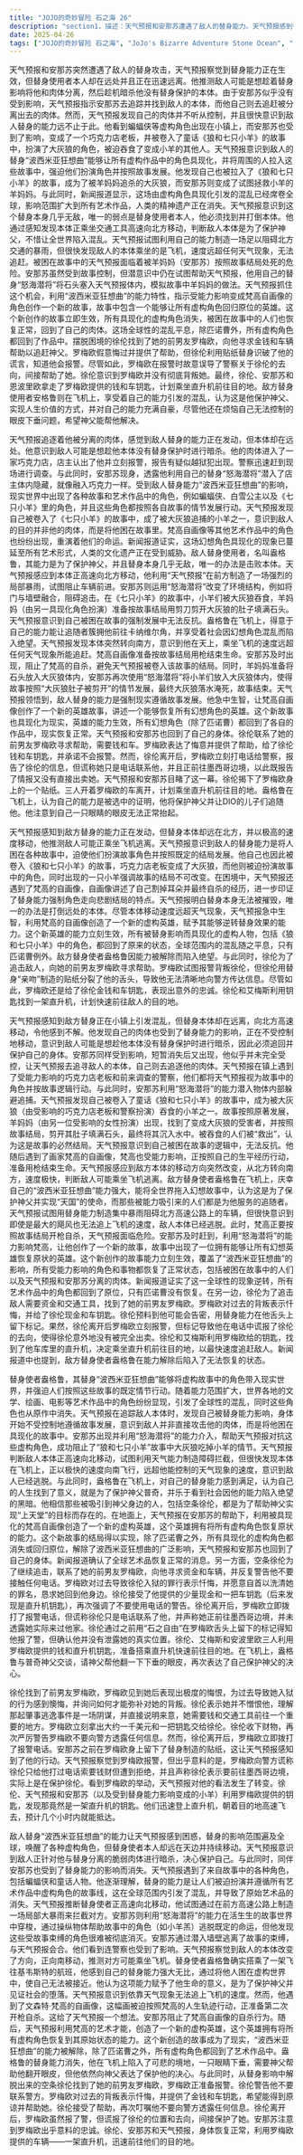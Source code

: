 ```yaml
---
title: "JOJO的奇妙冒险 石之海 26"
description: "section1，描述：天气预报和安那苏遭遇了敌人的替身能力。天气预报感到替身正在发动，但本体却在远处并逐渐远离。他意识到敌人可能想趁他远离替身时暗杀他的肉体，因此需要保护自己的身体。他发现安那苏没有受到影响，便指示安那苏去寻找敌人的本体，自己则去追逐自己的肉体。section2，描述：天气预报追逐自己的肉体，遇到了一个巧克力店老板，老板认出他并报警。警察赶到调查疑似越狱犯的报警。安那苏透露他使用替身“怒海潜将”藏身在店老板体内，就像巧克力一样。同时，受替身能力影响，现实世界中出现了各种故事和艺术作品中的角色，如蝙蝠侠、白雪公主等，并按照故事发展行动。section3，描述：受替身能力影响，天气预报被卷入《狼和七只小羊》的故事中，店老板变成了大灰狼，出现了一只小羊，并开始讲述故事。天气预报还遇到了梵高的自画像，自画像讲述了自己割耳朵和自杀的故事。天气预报意识到敌人的替身能力是将人困在故事中，并强制按照故事结局发展。他意识到替身本身无敌，必须打倒本体。他感知到本体正高速向北方移动，推测可能在乘坐飞机逃离。section4，描述：天气预报试图利用替身能力在北方制造集中暴雨阻碍敌人本体的移动，但发现无法追上飞机的速度，判断敌人本体已经逃脱。同时，在《狼和七只小羊》的故事中，羊妈妈出现并按照故事结局将狼的肚子剪开填满石头。安那苏利用“怒海潜将”的能力，让梵高创作了一个新的英雄，其能力是复原所有幻想英雄。这个新故事的英雄能力成为现实，导致波西米亚狂想曲的能力被解除，所有受影响的角色和事物都恢复原状，包括天气预报和安那苏的肉体。新闻报道确认了这一现象的逆转，只有匹诺曹没有复活。section5，描述：波西米亚狂想曲的替身使者盎格鲁在飞机上，他意识到自己的人生再次变得没有希望，无法振作。他认为自己是为保护神父而生，并对自己的能力能让社会陷入黑暗感到满足。另一方面，空条徐伦联系了她的前男友罗梅欧，向他寻求帮助，需要钱和车去一个重要的地方。她警告罗梅欧不要接触电话。section6，描述：罗梅欧对徐伦表达了深刻的悔意，并愿意提供帮助。他给了徐伦一千美元和车钥匙。徐伦再次警告他不要报警。然而，徐伦离开后，罗梅欧立即打电话给警察，谎称徐伦只给他打过电话，向他要钱但被拒绝，并说她要前往墨西哥边境。天气预报通过安那苏留在罗梅欧身上的贴纸得知他报警了，但罗梅欧对警察撒谎，实际上没有背叛徐伦。天气预报对罗梅欧改观。徐伦、天气预报和安那苏（以及小羊）利用罗梅欧提供的直升机钥匙，乘坐直升机离开，前往目的地。section7，描述：盎格鲁在飞机上，向神父表达了保护他的决心，但随后请求神父帮助他翻开总是下垂的眼皮，显示出他因替身能力被解除而陷入了可悲的境地。"
date: 2025-04-26
tags: ["JOJO的奇妙冒险 石之海", "JoJo's Bizarre Adventure Stone Ocean", "202201"]
---
```


天气预报和安那苏突然遭遇了敌人的替身攻击，天气预报察觉到替身能力正在生效，但替身使用者本人却在远处并且正在迅速远离。他推测敌人可能是想趁着替身影响将他和肉体分离，然后趁机暗杀他没有替身保护的本体。由于安那苏似乎没有受到影响，天气预报指示安那苏去追踪并找到敌人的本体，而他自己则去追赶被分离出去的肉体。然而，天气预报发现自己的肉体并不听从控制，并且很快意识到敌人替身的能力远不止于此。他看到蝙蝠侠等虚构角色出现在小镇上，而安那苏也受到了影响，变成了一个巧克力店老板，并被卷入了童话《狼和七只小羊》的故事中，扮演了大灰狼的角色，被迫吞食了变成小羊的其他人。天气预报意识到敌人的替身“波西米亚狂想曲”能够让所有虚构作品中的角色具现化，并将周围的人拉入这些故事中，强迫他们扮演角色并按照故事发展。他发现自己也被拉入了《狼和七只小羊》的故事，成为了被羊妈妈追杀的大灰狼，而安那苏则变成了试图拯救小羊的羊妈妈。与此同时，新闻报道显示，这场由虚构角色具现化引发的混乱已经席卷全球，影响范围扩大到所有艺术作品，人类的精神遗产正在消失。天气预报意识到这个替身本身几乎无敌，唯一的弱点是替身使用者本人，他必须找到并打倒本体。他通过感知发现本体正乘坐交通工具高速向北方移动，判断敌人本体是为了保护神父，不惜让全世界陷入混乱。天气预报试图利用自己的能力制造一场足以阻碍北方交通的暴雨，但很快发现敌人的本体乘坐的是飞机，速度远超任何天气现象，无法追赶。被困在故事中的天气预报面临着被羊妈妈（安那苏）按照故事结局处死的危险。安那苏虽然受到故事控制，但潜意识中仍在试图帮助天气预报，他用自己的替身“怒海潜将”将石头塞入天气预报体内，模拟故事中羊妈妈的做法。天气预报抓住这个机会，利用“波西米亚狂想曲”的能力特性，指示受能力影响变成梵高自画像的角色创作一个新的故事，故事中包含一个能够让所有虚构角色回归原位的英雄。这个新创作的故事立即生效，所有具现化的虚构角色消失，被困在故事中的人们也恢复正常，回到了自己的肉体。这场全球性的混乱平息，除匹诺曹外，所有虚构角色都回到了作品中。摆脱困境的徐伦找到了她的前男友罗梅欧，向他寻求金钱和车辆帮助以追赶神父。罗梅欧假意悔过并提供了帮助，但徐伦利用贴纸替身识破了他的谎言，知道他会报警。尽管如此，罗梅欧在报警时故意误导了警察关于徐伦的去向，间接帮助了她。徐伦意识到罗梅欧并没有彻底背叛她。最终，徐伦、安那苏和恩波里欧拿走了罗梅欧提供的钱和车钥匙，计划乘坐直升机前往目的地。敌方替身使用者安格鲁则在飞机上，享受着自己的能力引发的混乱，认为这是他保护神父、实现人生价值的方式，并对自己的能力充满自豪，尽管他还在烦恼自己无法控制的眼皮下垂问题，希望神父能帮他解决。

天气预报追逐着他被分离的肉体，感觉到敌人替身的能力正在发动，但本体却在远处。他意识到敌人可能是想趁他本体没有替身保护时进行暗杀。他的肉体进入了一家巧克力店，店主认出了他并立刻报警，报告有疑似越狱犯出现。警察迅速赶到现场进行调查。与此同时，安那苏现身，透露他利用自己的替身“怒海潜将”潜入了店主体内隐藏，就像融入巧克力一样。受到敌人替身能力“波西米亚狂想曲”的影响，现实世界中出现了各种故事和艺术作品中的角色，例如蝙蝠侠、白雪公主以及《七只小羊》里的角色，并且这些角色都按照各自故事的情节发展行动。天气预报发现自己被卷入了《七只小羊》的故事中，成了被大灰狼追捕的小羊之一，意识到敌人的目的并非他的肉体，而是将他困在故事里。梵高自画像等其他艺术作品中的角色也纷纷出现，重演着他们的命运。新闻报道证实，这场幻想角色具现化的现象已蔓延至所有艺术形式，人类的文化遗产正在受到威胁。敌人替身使用者，名叫盎格鲁，其能力是为了保护神父，并且替身本身几乎无敌，唯一的办法是击败本体。天气预报感应到本体正高速向北方移动，他利用“天气预报”在前方制造了一场强烈的局部暴雨，试图阻止车辆前进。安那苏则运用“怒海潜将”改变了环境结构，例如将门与墙壁融合，阻碍追击。在《七只小羊》的故事中，小羊们被大灰狼吞食，羊妈妈（由另一具现化角色扮演）准备按故事结局用剪刀剪开大灰狼的肚子填满石头。天气预报意识到自己被困在故事的强制发展中无法反抗。盎格鲁在飞机上，得意于自己的能力能让追随者簇拥他前往卡纳维尔角，并享受着社会因幻想角色混乱而陷入绝望。天气预报发现本体突然转向南方，意识到他在天上，乘坐飞机的速度远超任何天气现象所能追赶。梵高自画像准备按故事结局用枪结束生命。安那苏及时出现，阻止了梵高的自杀，避免天气预报被卷入该故事的结局。同时，羊妈妈准备将石头放入大灰狼体内，安那苏再次使用“怒海潜将”将小羊们放入大灰狼体内，使得故事按照“大灰狼肚子被剪开”的情节发展，最终大灰狼落水淹死，故事结束。天气预报领悟到，敌人替身的能力是强制现实遵循故事发展。他急中生智，让梵高自画像创作了一个新的英雄故事，讲述一个能够恢复所有幻想角色的英雄。这个新故事也具现化为现实，英雄的能力生效，所有幻想角色（除了匹诺曹）都回到了各自的作品中，现实恢复正常。天气预报和安那苏也回到了自己的身体。徐伦联系了她的前男友罗梅欧寻求帮助，需要钱和车。罗梅欧表达了悔意并提供了帮助，给了徐伦钱和车钥匙，并承诺不会报警。然而，徐伦离开后，罗梅欧立刻打电话给警察，报告了徐伦的信息，但谎称她只是电话联系他，并且正前往墨西哥边境，以此既报告了情报又没有直接出卖她。天气预报和安那苏目睹了这一幕。徐伦揭下了罗梅欧身上的一个贴纸。三人开着罗梅欧的车离开，计划乘坐直升机前往目的地。盎格鲁在飞机上，认为自己的能力是被选中的证明，他将保护神父并让DIO的儿子们追随他。他注意到自己一只眼睛的眼皮无法正常抬起。

天气预报感知到敌方替身的能力正在发动，但替身本体却远在北方，并以极高的速度移动，他推测敌人可能正乘坐飞机逃离。天气预报意识到敌人的替身能力是将人困在各种故事中，迫使他们扮演故事角色并按照既定的结局发展。他自己也因此被卷入《狼和七只小羊》的故事，巧克力店老板变成了大灰狼，而他则被迫扮演故事中的角色，同时出现的一只小羊强调故事的结局不可改变。在困境中，天气预报还遇到了梵高的自画像，自画像讲述了自己割掉耳朵并最终自杀的经历，进一步印证了替身能力强制角色走向悲剧结局的特点。天气预报明白替身本身无法被摧毁，唯一的办法是打倒远处的本体。尽管本体移动速度远超天气现象，天气预报急中生智，利用梵高的自画像创造了一个新的虚构英雄，赋予其能够逆转替身效果的能力。这个新英雄的能力立刻生效，所有被替身影响而具现化的虚构人物，包括《狼和七只小羊》中的角色，都回到了原来的状态，全球范围内的混乱随之平息，只有匹诺曹例外。敌方替身使者盎格鲁因能力被解除而陷入绝望。与此同时，徐伦为了追击敌人，向她的前男友罗梅欧寻求帮助。罗梅欧试图报警背叛徐伦，但徐伦用替身“亲吻”制造的贴纸分裂了他的舌头，导致他无法清晰地向警方传达信息。尽管如此，罗梅欧还是给了徐伦金钱和车钥匙，表现出意外的忠诚。徐伦和艾梅斯利用钥匙找到一架直升机，计划快速前往敌人的目的地。

天气预报感知到敌方替身正在小镇上引发混乱，但替身本体却在远离，向北方高速移动，令他感到不解。他发现自己的肉体也受到了替身能力的影响，正在不受控制地移动，意识到敌人可能是想趁他本体没有替身保护时进行暗杀，因此必须追回并保护自己的身体。安那苏同样受到影响，短暂消失后又出现，他似乎并未完全受控，让天气预报去追寻敌人的本体，自己则去追逐他的肉体。天气预报在镇上遇到了受能力影响的巧克力店老板和前来调查的警察，他们都将天气预报视为故事中的角色并按故事逻辑行动。与此同时，安那苏利用“怒海潜将”的能力潜入物体内部躲避追捕。天气预报发现自己被卷入了童话《狼和七只小羊》的故事中，成为被大灰狼（由受影响的巧克力店老板和警察扮演）吞食的小羊之一。故事按照原著发展，羊妈妈（由另一位受影响的女性扮演）出现，找到了变成大灰狼的受害者，并按照故事结局，剪开其肚子填满石头，最终将其沉入水中。被吞食的人们被“救出”，认为这是故事的必然结局。天气预报意识到自己被困在故事的逻辑中，无法反抗。他随后遇到了画家梵高的自画像，梵高也受能力影响，正按照自己的生平经历行动，准备用枪结束生命。天气预报感应到敌方本体的移动方向突然改变，从北方转向南方，速度极快，判断敌人可能乘坐飞机逃离。敌方替身使者盎格鲁在飞机上，庆幸自己的“波西米亚狂想曲”能力强大，能将全世界拖入幻想故事中，认为这是为了保护神父并实现“天国”的使命，而那些被能力吸引来的人们都是为他服务的追随者。天气预报试图用替身能力制造集中暴雨阻碍北方高速公路上的车辆，但很快意识到即使是最大的飓风也无法追上飞机的速度，敌人本体已经逃脱。此时，梵高正要按照故事结局开枪自杀，天气预报面临危险。安那苏及时赶到，利用“怒海潜将”的能力影响梵高，让他创作了一个新的故事，故事中出现了一位拥有能够让所有幻想英雄恢复原状的英雄。这个新创作的故事能力立刻生效，覆盖了“波西米亚狂想曲”的影响，所有受能力影响的角色和事物都恢复了正常状态，包括被困在故事中的人们以及天气预报和安那苏分离的肉体。新闻报道证实了这一全球性的现象逆转，所有艺术作品中的角色都回到了原位，只有匹诺曹没有恢复。在另一边，徐伦为了追击敌人需要资金和交通工具，找到了她的前男友罗梅欧。罗梅欧对过去的背叛表示忏悔，并给了徐伦现金和车钥匙。徐伦预料到他可能会告密，用替身能力在他舌头上留下标记。果然，徐伦离开后罗梅欧立刻报警，但标记导致他在电话中谎报了徐伦的去向，使得徐伦意外地没有被完全出卖。徐伦和艾梅斯利用罗梅欧给的钥匙，找到了他车库里的直升机，决定乘坐直升机前往目的地，以最快速度追赶敌人。新闻报道中也提到，敌方替身使者盎格鲁在能力解除后陷入了无法恢复的状态。

替身使者盎格鲁，其替身“波西米亚狂想曲”能够将虚构故事中的角色带入现实世界，并强迫人们按照这些故事的既定情节行动。随着能力范围扩大，世界各地的文学、绘画、电影等艺术作品中的角色纷纷显现，引发了全球性的混乱，同时这些角色也从原作中消失。天气预报在追踪敌人本体时，发现自己被替身能力影响，身体开始不受控制地遵循故事发展，意识到敌人并非直接攻击他的肉体，而是将他困在具现化的故事中。安那苏出现并利用“怒海潜将”的能力介入，帮助天气预报对抗这些虚构角色，成功阻止了“狼和七只小羊”故事中大灰狼吃掉小羊的情节。天气预报判断敌人本体正高速向北移动，试图利用天气能力制造障碍拦截，但很快发现本体在飞机上，正以极快的速度向南飞行，远超他能控制的天气现象的速度，意识到敌人已经逃脱。与此同时，盎格鲁在飞机上，对自己的替身能力感到满足，认为自己的人生找到了意义，就是为了保护神父普奇，并乐于看到社会因他的能力陷入绝望的黑暗。他相信那些被吸引到神父身边的人，包括空条徐伦，都是为了帮助神父实现“上天堂”的目标而存在的。在地面上，天气预报在安那苏的帮助下，利用被具现化的梵高自画像创造了一个新的虚构英雄，这个英雄拥有将所有虚构角色恢复原状的能力。这个新故事的结局得以实现，除了匹诺曹之外，所有具现化的虚构角色都消失或回归原位，解除了波西米亚狂想曲的广泛影响，天气预报和安那苏也回到了自己的身体。新闻报道确认了全球艺术品恢复正常的消息。另一方面，空条徐伦为了继续追击，联系了她的前男友罗梅欧，向他寻求资金和车辆，并反复警告他不要接触任何电话。罗梅欧对过去导致徐伦入狱的罪行表示忏悔，并愿意自首以洗清她的罪名，恳求她回到他身边。徐伦接受了他提供的少量现金和一把车钥匙（后来发现是直升机钥匙），再次强调了不要使用电话的警告。徐伦离开后，罗梅欧立即拨打了报警电话，但谎称徐伦只是电话联系了他，并声称她正前往墨西哥边境，并未透露她实际来过他家。徐伦通过之前用“石之自由”在罗梅欧舌头上留下的标记得知他报了警，但确认他并没有泄露她的真实位置。徐伦、艾梅斯和安波里欧三人利用罗梅欧提供的钱和直升机钥匙，准备搭乘直升机快速前往目的地。在飞机上，盎格鲁与普奇神父交谈，请神父帮他翻一下下垂的眼皮，再次表达了自己保护神父的决心。

徐伦找到了前男友罗梅欧，罗梅欧见到她后表现出极度的悔恨，为过去导致她入狱的行为感到懊悔，并询问如何才能弥补对她的背叛。徐伦表示她并不憎恨他，理解那起肇事逃逸事件是一场阴谋，并直接说明来意，她需要钱和交通工具前往一个重要的地方。罗梅欧立刻拿出大约一千美元和一把钥匙交给徐伦。徐伦收下财物，再次严厉警告罗梅欧不要向警方透露任何信息。然而，徐伦离开后，罗梅欧立即拨打了报警电话。安那苏之前在罗梅欧身上留下了替身制造的贴纸，这让天气预报感知到了他的行动。天气预报察觉到罗梅欧报警，但出乎意料的是，罗梅欧向警方谎称徐伦只给他打过电话索要钱财但遭到拒绝，并且声称徐伦表示要前往墨西哥边境，实际上是在保护徐伦。看到罗梅欧的举动，天气预报对他的看法发生了转变。徐伦、天气预报和安那苏（以及受到替身能力影响变成的小羊）利用罗梅欧提供的钥匙，发现那竟然是一架直升机的钥匙。他们迅速登上直升机，朝着目的地高速飞去，预计几个小时内就能抵达。

敌人替身“波西米亚狂想曲”的能力让天气预报感到困惑，替身的影响范围遍及全球，唤醒了各种虚构角色，但替身使者本人却远在天边并持续移动。天气预报意识到敌人正针对他与替身分离的脆弱肉体进行暗杀，决心保护自己。与此同时，同伴安那苏也受到了替身能力的影响而消失。天气预报遇到了来自故事中的各种角色，包括蝙蝠侠和童话人物。他逐渐理解，替身的能力是让人们被迫扮演并遵循所有艺术作品中虚构角色的故事线，这在全球范围内引发了混乱，并导致了原始艺术品的消失。天气预报推断替身使者正高速向北移动，他试图通过在前方高速公路上制造一场局部大暴雨来拦截对方。安那苏则利用“怒海潜将”的能力在活生生的故事世界中穿梭，通过操纵物体帮助故事中的角色（如小羊羔）逃脱既定的命运，但他发现这些受故事束缚的角色很难被彻底消灭。安那苏通过潜入墙壁逃离了故事的束缚，与天气预报会合。他们看到连警察也受到了影响。天气预报察觉到敌人的本体改变了方向，正向南移动，推测对方可能乘坐飞机。替身使者盎格鲁确实搭乘了一架飞往基韦斯特的航班，他感到自己的替身能力强大无比，通过将他人困在虚构世界中，使自己无法被接近。他认为这项能力赋予了他生命的意义，是为了保护神父并见证社会的堕落。天气预报意识到依靠天气现象无法追上飞机的速度。然而，他遇到了文森特·梵高的自画像，这幅画被迫按照梵高的人生轨迹行动，正准备第二次开枪自杀。这给了天气预报一个想法。安那苏阻止了梵高自画像的自杀行为。随后，天气预报利用梵高的艺术才能，创造了一个新的虚构英雄，这个英雄拥有将所有虚构角色恢复到其原始状态的能力。这个新创造的故事成为了现实，“波西米亚狂想曲”的能力被解除，除了匹诺曹之外，所有虚构角色都回到了艺术作品中。盎格鲁的替身能力消失，他在飞机上陷入了可悲的境地，一只眼睛下垂，需要神父帮助他翻开眼皮，但他依然向神父表达了保护他的决心。与此同时，从替身影响中解脱出来的空条徐伦找到了她的前男友罗梅欧，罗梅欧正准备报警。徐伦警告他不要联系警方。罗梅欧对过去的背叛表示忏悔，并提供了金钱和车钥匙，希望能得到原谅并帮助她。徐伦接受了帮助，再次叮嘱他不要向警方透露任何信息。徐伦离开后，罗梅欧虽然报了警，但谎报了徐伦的位置和去向，间接保护了她。安那苏注意到罗梅欧出乎意料的忠诚。徐伦、安那苏和天气预报，身体恢复正常，利用罗梅欧提供的车辆——一架直升机，迅速前往他们的目的地。
